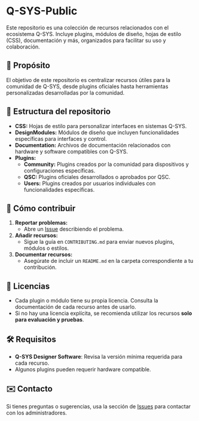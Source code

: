 # Q-SYS-Public

Este repositorio es una colección de recursos relacionados con el ecosistema Q-SYS. Incluye plugins, módulos de diseño, hojas de estilo (CSS), documentación y más, organizados para facilitar su uso y colaboración.

## 🚀 Propósito
El objetivo de este repositorio es centralizar recursos útiles para la comunidad de Q-SYS, desde plugins oficiales hasta herramientas personalizadas desarrolladas por la comunidad.

## 📂 Estructura del repositorio

- **CSS:** Hojas de estilo para personalizar interfaces en sistemas Q-SYS.
- **DesignModules:** Módulos de diseño que incluyen funcionalidades específicas para interfaces y control.
- **Documentation:** Archivos de documentación relacionados con hardware y software compatibles con Q-SYS.
- **Plugins:**
  - **Community:** Plugins creados por la comunidad para dispositivos y configuraciones específicas.
  - **QSC:** Plugins oficiales desarrollados o aprobados por QSC.
  - **Users:** Plugins creados por usuarios individuales con funcionalidades específicas.

## 📝 Cómo contribuir

1. **Reportar problemas:**
   - Abre un [Issue](https://github.com/) describiendo el problema.
2. **Añadir recursos:**
   - Sigue la guía en `CONTRIBUTING.md` para enviar nuevos plugins, módulos o estilos.
3. **Documentar recursos:**
   - Asegúrate de incluir un `README.md` en la carpeta correspondiente a tu contribución.

## 📜 Licencias

- Cada plugin o módulo tiene su propia licencia. Consulta la documentación de cada recurso antes de usarlo.
- Si no hay una licencia explícita, se recomienda utilizar los recursos **solo para evaluación y pruebas**.

## 🛠️ Requisitos

- **Q-SYS Designer Software**: Revisa la versión mínima requerida para cada recurso.
- Algunos plugins pueden requerir hardware compatible.

## ✉️ Contacto

Si tienes preguntas o sugerencias, usa la sección de [Issues](https://github.com/) para contactar con los administradores.
